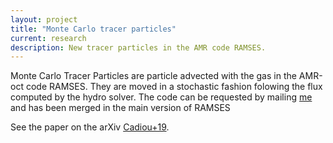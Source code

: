 ```yaml
---
layout: project
title: "Monte Carlo tracer particles"
current: research
description: New tracer particles in the AMR code RAMSES.
---
```


Monte Carlo Tracer Particles are particle advected with the gas in the AMR-oct code RAMSES. They are moved in a stochastic fashion folowing the flux computed by the hydro solver. The code can be requested by mailing <a href="corentin dot cadiou at iap dot fr">me</a> and has been merged in the main version of RAMSES

See the paper on the arXiv [Cadiou+19](https://arxiv.org/abs/1810.11401).

<div class="lazy-load"
     data-src="https://pub.cphyc.me/Science/3d/cold_filamentary_accretion_sAM.html"
     data-background-url="/research/tracers/3d_snapshot.png">
</div>
